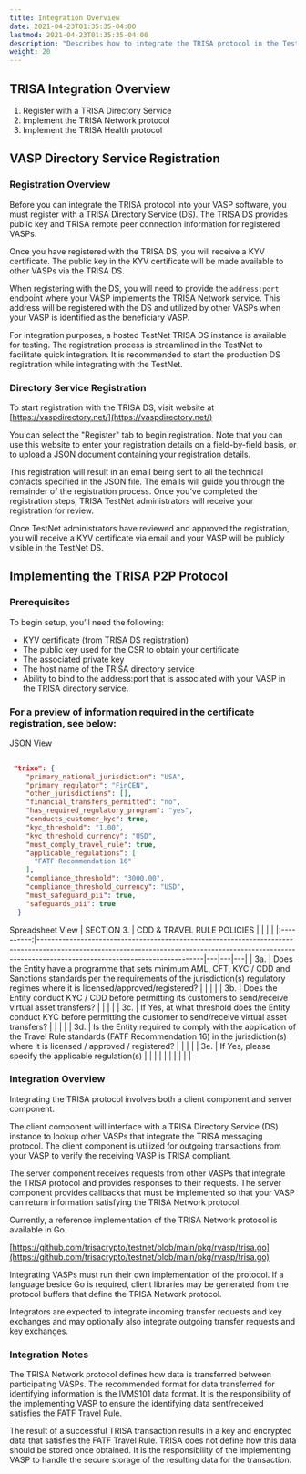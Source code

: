 ```yaml
---
title: Integration Overview
date: 2021-04-23T01:35:35-04:00
lastmod: 2021-04-23T01:35:35-04:00
description: "Describes how to integrate the TRISA protocol in the TestNet"
weight: 20
---
```


## TRISA Integration Overview

1. Register with a TRISA Directory Service
2. Implement the TRISA Network protocol
3. Implement the TRISA Health protocol

## VASP Directory Service Registration

### Registration Overview

Before you can integrate the TRISA protocol into your VASP software, you must register with a TRISA Directory Service (DS).  The TRISA DS provides public key and TRISA remote peer connection information for registered VASPs.

Once you have registered with the TRISA DS, you will receive a KYV certificate.  The public key in the KYV certificate will be made available to other VASPs via the TRISA DS.

When registering with the DS, you will need to provide the `address:port` endpoint where your VASP implements the TRISA Network service. This address will be registered with the DS and utilized by other VASPs when your VASP is identified as the beneficiary VASP.

For integration purposes, a hosted TestNet TRISA DS instance is available for testing.  The registration process is streamlined in the TestNet to facilitate quick integration.  It is recommended to start the production DS registration while integrating with the TestNet.


### Directory Service Registration

To start registration with the TRISA DS, visit website at [https://vaspdirectory.net/](https://vaspdirectory.net/)

You can select the "Register" tab to begin registration. Note that you can use this website to enter your registration details on a field-by-field basis, or to upload a JSON document containing your registration details.

This registration will result in an email being sent to all the technical contacts specified in the JSON file.  The emails will guide you through the remainder of the registration process.  Once you’ve completed the registration steps, TRISA TestNet administrators will receive your registration for review.

Once TestNet administrators have reviewed and approved the registration, you will receive a KYV certificate via email and your VASP will be publicly visible in the TestNet DS.


## Implementing the TRISA P2P Protocol


### Prerequisites

To begin setup, you’ll need the following:



*   KYV certificate (from TRISA DS registration)
*   The public key used for the CSR to obtain your certificate
*   The associated private key
*   The host name of the TRISA directory service
*   Ability to bind to the address:port that is associated with your VASP in the TRISA directory service.

### For a preview of information required in the certificate registration, see below:

JSON View
```json
 
 "trixo": {
    "primary_national_jurisdiction": "USA",
    "primary_regulator": "FinCEN",
    "other_jurisdictions": [],
    "financial_transfers_permitted": "no",
    "has_required_regulatory_program": "yes",
    "conducts_customer_kyc": true,
    "kyc_threshold": "1.00",
    "kyc_threshold_currency": "USD",
    "must_comply_travel_rule": true,
    "applicable_regulations": [
      "FATF Recommendation 16"
    ],
    "compliance_threshold": "3000.00",
    "compliance_threshold_currency": "USD",
    "must_safeguard_pii": true,
    "safeguards_pii": true
  }
```
    
Spreadsheet View
| SECTION 3. | CDD & TRAVEL RULE POLICIES                                                                                                                                                                              |   |   |   |
|:----------:|---------------------------------------------------------------------------------------------------------------------------------------------------------------------------------------------------------|---|---|---|
|     3a.    | Does the Entity have a programme that sets minimum AML, CFT, KYC / CDD and Sanctions standards per the requirements of the jurisdiction(s) regulatory regimes where it is licensed/approved/registered? |   |   |   |
|     3b.    | Does the Entity conduct KYC / CDD before permitting its customers to send/receive virtual asset transfers?                                                                                              |   |   |   |
|     3c.    |       If Yes, at what threshold does the Entity conduct KYC before permitting the customer to send/receive virtual asset transfers?                                                                     |   |   |   |
|     3d.    | Is the Entity required to comply with the application of the Travel Rule standards (FATF Recommendation 16) in the jurisdiction(s) where it is licensed / approved / registered?                        |   |   |   |
|     3e.    |      If Yes, please specify the applicable regulation(s)                                                                                                                                                |   |   |   |
|            |                                                                                                                                                                                                         |   |   |   |


### Integration Overview

Integrating the TRISA protocol involves both a client component and server component.

The client component will interface with a TRISA Directory Service (DS) instance to lookup other VASPs that integrate the TRISA messaging protocol.  The client component is utilized for outgoing transactions from your VASP to verify the receiving VASP is TRISA compliant.

The server component receives requests from other VASPs that integrate the TRISA protocol and provides responses to their requests.  The server component provides callbacks that must be implemented so that your VASP can return information satisfying the TRISA Network protocol.

Currently, a reference implementation of the TRISA Network protocol is available in Go.

[https://github.com/trisacrypto/testnet/blob/main/pkg/rvasp/trisa.go](https://github.com/trisacrypto/testnet/blob/main/pkg/rvasp/trisa.go)

Integrating VASPs must run their own implementation of the protocol.  If a language beside Go is required, client libraries may be generated from the protocol buffers that define the TRISA Network protocol.

Integrators are expected to integrate incoming transfer requests and key exchanges and may optionally also integrate outgoing transfer requests and key exchanges.

### Integration Notes

The TRISA Network protocol defines how data is transferred between participating VASPs.  The recommended format for data transferred for identifying information is the IVMS101 data format.  It is the responsibility of the implementing VASP to ensure the identifying data sent/received satisfies the FATF Travel Rule.

The result of a successful TRISA transaction results in a key and encrypted data that satisfies the FATF Travel Rule.  TRISA does not define how this data should be stored once obtained.  It is the responsibility of the implementing VASP to handle the secure storage of the resulting data for the transaction.

